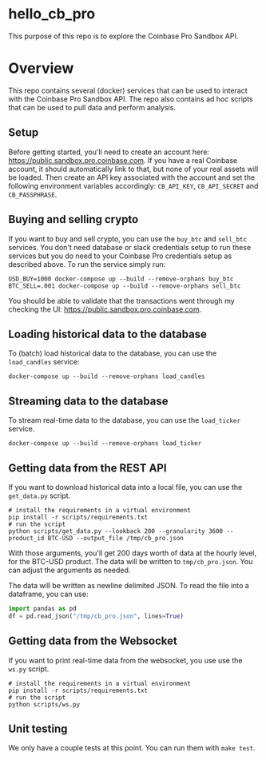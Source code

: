 # hello_cb_pro

This purpose of this repo is to explore the Coinbase Pro Sandbox API.

# Overview

This repo contains several (docker) services that can be used to interact with the Coinbase Pro Sandbox API.
The repo also contains ad hoc scripts that can be used to pull data and perform analysis.

## Setup

Before getting started, you'll need to create an account here: https://public.sandbox.pro.coinbase.com.
If you have a real Coinbase account, it should automatically link to that, but none of your real assets will be loaded.
Then create an API key associated with the account and set the following environment variables accordingly:
```CB_API_KEY```, ```CB_API_SECRET``` and ```CB_PASSPHRASE```.

## Buying and selling crypto

If you want to buy and sell crypto, you can use the ```buy_btc``` and ```sell_btc``` services.
You don't need database or slack credentials setup to run these services but you do need to your Coinbase Pro credentials setup as described above.
To run the service simply run:

```shell
USD_BUY=1000 docker-compose up --build --remove-orphans buy_btc
BTC_SELL=.001 docker-compose up --build --remove-orphans sell_btc
```

You should be able to validate that the transactions went through my checking the UI: https://public.sandbox.pro.coinbase.com.

## Loading historical data to the database

To (batch) load historical data to the database, you can use the ```load_candles``` service:

```shell
docker-compose up --build --remove-orphans load_candles
```

## Streaming data to the database

To stream real-time data to the database, you can use the ```load_ticker``` service.

```shell
docker-compose up --build --remove-orphans load_ticker
```

## Getting data from the REST API

If you want to download historical data into a local file, you can use the ```get_data.py``` script.

```shell
# install the requirements in a virtual environment
pip install -r scripts/requirements.txt
# run the script
python scripts/get_data.py --lookback 200 --granularity 3600 --product_id BTC-USD --output_file /tmp/cb_pro.json
```

With those arguments, you'll get 200 days worth of data at the hourly level, for the BTC-USD product.
The data will be written to ```tmp/cb_pro.json```.
You can adjust the arguments as needed.

The data will be written as newline delimited JSON.
To read the file into a dataframe, you can use:
```python
import pandas as pd
df = pd.read_json("/tmp/cb_pro.json", lines=True)
```

## Getting data from the Websocket

If you want to print real-time data from the websocket, you use use the ```ws.py``` script.

```shell
# install the requirements in a virtual environment
pip install -r scripts/requirements.txt
# run the script
python scripts/ws.py
```

## Unit testing

We only have a couple tests at this point.
You can run them with ```make test```.
